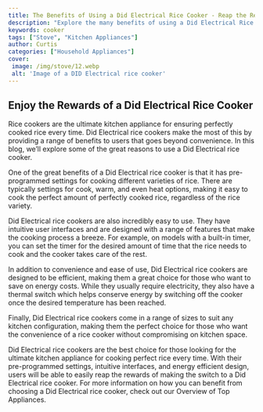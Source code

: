 ```yaml
---
title: The Benefits of Using a Did Electrical Rice Cooker - Reap the Rewards
description: "Explore the many benefits of using a Did Electrical Rice Cooker and discover how it can help make your cooking easier faster and healthier than ever Learn how to make the most of your rice cooker and enjoy the rewards today"
keywords: cooker
tags: ["Stove", "Kitchen Appliances"]
author: Curtis
categories: ["Household Appliances"]
cover: 
 image: /img/stove/12.webp
 alt: 'Image of a DID Electrical rice cooker'
---
```

## Enjoy the Rewards of a Did Electrical Rice Cooker

Rice cookers are the ultimate kitchen appliance for ensuring perfectly cooked rice every time. Did Electrical rice cookers make the most of this by providing a range of benefits to users that goes beyond convenience. In this blog, we’ll explore some of the great reasons to use a Did Electrical rice cooker. 

One of the great benefits of a Did Electrical rice cooker is that it has pre-programmed settings for cooking different varieties of rice. There are typically settings for cook, warm, and even heat options, making it easy to cook the perfect amount of perfectly cooked rice, regardless of the rice variety. 

Did Electrical rice cookers are also incredibly easy to use. They have intuitive user interfaces and are designed with a range of features that make the cooking process a breeze. For example, on models with a built-in timer, you can set the timer for the desired amount of time that the rice needs to cook and the cooker takes care of the rest. 

In addition to convenience and ease of use, Did Electrical rice cookers are designed to be efficient, making them a great choice for those who want to save on energy costs. While they usually require electricity, they also have a thermal switch which helps conserve energy by switching off the cooker once the desired temperature has been reached. 

Finally, Did Electrical rice cookers come in a range of sizes to suit any kitchen configuration, making them the perfect choice for those who want the convenience of a rice cooker without compromising on kitchen space. 

Did Electrical rice cookers are the best choice for those looking for the ultimate kitchen appliance for cooking perfect rice every time. With their pre-programmed settings, intuitive interfaces, and energy efficient design, users will be able to easily reap the rewards of making the switch to a Did Electrical rice cooker. For more information on how you can benefit from choosing a Did Electrical rice cooker, check out our Overview of Top Appliances.
